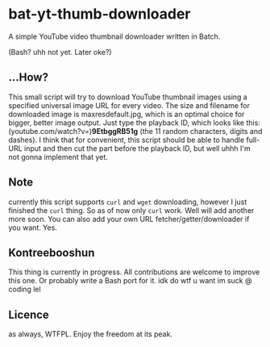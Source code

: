 # bat-yt-thumb-downloader
A simple YouTube video thumbnail downloader written in Batch. 

(Bash? uhh not yet. Later oke?)

## ...How?
This small script will try to download YouTube thumbnail images using a specified universal image URL for every video.
The size and filename for downloaded image is maxresdefault.jpg, which is an optimal choice for bigger, better image output.
Just type the playback ID, which looks like this: (youtube.com/watch?v=)**9EtbggRB51g** (the 11 random characters, digits and dashes).
I think that for convenient, this script should be able to handle full-URL input and then cut the part before the playback ID, but well uhhh
I'm not gonna implement that yet. 

## Note
currently this script supports ```curl``` and ```wget``` downloading, however I just finished the ```curl``` thing. So as of now only ```curl``` work. Well will add another more soon.
You can also add your own URL fetcher/getter/downloader if you want. Yes.

## Kontreebooshun 
This thing is currently in progress. All contributions are welcome to improve this one. Or probably write a Bash port for it. idk do wtf u want im suck @ coding lel

## Licence
as always, WTFPL. Enjoy the freedom at its peak.
